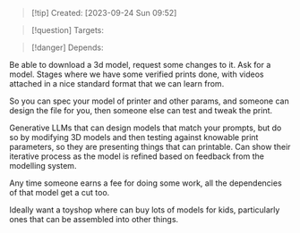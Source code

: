 
>[!tip] Created: [2023-09-24 Sun 09:52]

>[!question] Targets: 

>[!danger] Depends: 

Be able to download a 3d model, request some changes to it.
Ask for a model.
Stages where we have some verified prints done, with videos attached in a nice standard format that we can learn from.

So you can spec your model of printer and other params, and someone can design the file for you, then someone else can test and tweak the print.

Generative LLMs that can design models that match your prompts, but do so by modifying 3D models and then testing against knowable print parameters, so they are presenting things that can printable.  Can show their iterative process as the model is refined based on feedback from the modelling system.

Any time someone earns a fee for doing some work, all the dependencies of that model get a cut too.

Ideally want a toyshop where can buy lots of models for kids, particularly ones that can be assembled into other things.